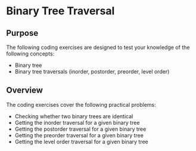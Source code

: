 # Binary Tree Traversal

## Purpose

The following coding exercises are designed to test your knowledge of the following concepts:
* Binary tree
* Binary tree traversals (inorder, postorder, preorder, level order)

## Overview

The coding exercises cover the following practical problems:
* Checking whether two binary trees are identical
* Getting the inorder traversal for a given binary tree
* Getting the postorder traversal for a given binary tree
* Getting the preorder traversal for a given binary tree
* Getting the level order traversal for a given binary tree

